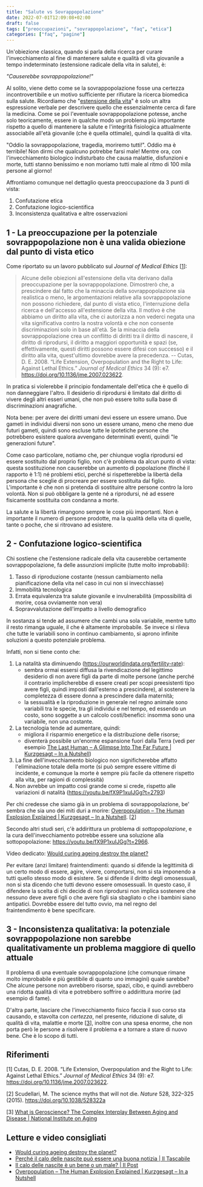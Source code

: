 ```yaml
---
title: "Salute vs Sovrappopolazione"
date: 2022-07-01T12:09:08+02:00
draft: false
tags: ["preoccupazioni", "sovrappopolazione", "faq", "etica"]
categories: ["faq", "pagine"]
---
```


Un'obiezione classica, quando si parla della ricerca per curare l'invecchiamento al fine di mantenere salute e qualità di vita giovanile a tempo indeterminato (estensione radicale della vita in salute), è:

*"Causerebbe sovrappopolazione!"*

Al solito, viene detto come se la sovrappopolazione fosse una certezza incontrovertibile e un motivo sufficiente per rifiutare la ricerca biomedica sulla salute. Ricordiamo che "[estensione della vita](https://youtu.be/OzCzCWAxs2g)" è solo un altra espressione verbale per descrivere quello che essenzialmente cerca di fare la medicina.
Come se poi l'eventuale sovrappopolazione potesse, anche solo teoricamente, essere in qualche modo un problema più importante rispetto a quello di mantenere la salute e l'integrità fisiologica attualmente associabile all'età giovanile (che è quella ottimale), quindi la qualità di vita.

"Oddio la sovrappopolazione, tragedia, moriremo tutti!".
Oddio ma è terribile! Non dirmi che qualcuno potrebbe farsi male! Mentre ora, con l'invecchiamento biologico indisturbato che causa malattie, disfunzioni e morte, tutti stanno benissimo e non moriamo tutti male al ritmo di 100 mila persone al giorno!

Affrontiamo comunque nel dettaglio questa preoccupazione da 3 punti di vista:

1. Confutazione etica
2. Confutazione logico-scientifica
3. Inconsistenza qualitativa e altre osservazioni

## 1 - La preoccupazione per la potenziale sovrappopolazione non è una valida obiezione dal punto di vista etico

Come riportato su un lavoro pubblicato sul *Journal of Medical Ethics* [[1](#riferimenti)]:

> Alcune delle obiezioni all'estensione della vita derivano dalla preoccupazione per la sovrappopolazione. Dimostrerò che, a prescindere dal fatto che la minaccia della sovrappopolazione sia realistica o meno, le argomentazioni relative alla sovrappopolazione non possono richiedere, dal punto di vista etico, l'interruzione della ricerca e dell'accesso all'estensione della vita. Il motivo è che abbiamo un diritto alla vita, che ci autorizza a non vederci negata una vita significativa contro la nostra volontà e che non consente discriminazioni solo in base all'età. Se la minaccia della sovrappopolazione crea un conflitto di diritti tra il diritto di nascere, il diritto di riprodursi, il diritto a maggiori opportunità e spazi (se, effettivamente, questi diritti possono essere difesi con successo) e il diritto alla vita, quest'ultimo dovrebbe avere la precedenza.  -- Cutas, D. E. 2008. “Life Extension, Overpopulation and the Right to Life: Against Lethal Ethics.” _Journal of Medical Ethics_ 34 (9): e7. https://doi.org/10.1136/jme.2007.023622.

In pratica si violerebbe il principio fondamentale dell'etica che è quello di non danneggiare l'altro. Il desiderio di riprodursi è limitato dal diritto di vivere degli altri esseri umani, che non può essere tolto sulla base di discriminazioni anagrafiche.

Nota bene: per avere dei diritti umani devi essere un essere umano. Due gameti in individui diversi non sono un essere umano, meno che meno due futuri gameti, quindi sono escluse tutte le ipotetiche persone che potrebbero esistere qualora avvengano determinati eventi, quindi "le generazioni future".

Come caso particolare, notiamo che, per chiunque voglia riprodursi ed essere sostituito dal proprio figlio, non c'è problema da alcun punto di vista: questa sostituzione non causerebbe un aumento di popolazione (finché il rapporto è 1:1) né problemi etici, perché si rispetterebbe la libertà della persona che sceglie di procreare per essere sostituita dal figlio. L'importante è che non si pretenda di sostituire altre persone contro la loro volontà. Non si può obbligare la gente né a riprodursi, né ad essere fisicamente sostituita con condanna a morte.

La salute e la libertà rimangono sempre le cose più importanti. Non è importante il numero di persone prodotte, ma la qualità della vita di quelle, tante o poche, che si ritrovano ad esistere.

## 2 - Confutazione logico-scientifica

Chi sostiene che l'estensione radicale della vita causerebbe certamente sovrappopolazione, fa delle assunzioni implicite (tutte molto improbabili):

1. Tasso di riproduzione costante (nessun cambiamento nella pianificazione della vita nel caso in cui non si invecchiasse)
1. Immobilità tecnologica
1. Errata equivalenza tra salute giovanile e invulnerabilità (impossibilità di morire, cosa ovviamente non vera)
1. Sopravvalutazione dell'impatto a livello demografico

In sostanza si tende ad assumere che cambi una sola variabile, mentre tutto il resto rimanga uguale, il che è altamente improbabile.
Se invece si rileva che tutte le variabili sono in continuo cambiamento, si aprono infinite soluzioni a questo potenziale problema.

Infatti, non si tiene conto che:

1. La natalità sta diminuendo (https://ourworldindata.org/fertility-rate):
    * sembra ormai essersi diffusa la rivendicazione del legittimo desiderio di non avere figli da parte di molte persone (anche perché il contrario implicherebbe di essere creati per scopi preesistenti tipo avere figli, quindi imposti dall'esterno a prescindere), al sostenere la completezza di essere donna a prescindere dalla maternità;
    * la sessualità e la riproduzione in generale nel regno animale sono variabili tra le specie, tra gli individui e nel tempo, ed essendo un costo, sono soggette a un calcolo costi/benefici: insomma sono una variabile, non una costante.
1. La tecnologia tende ad aumentare, quindi:
    - migliora il risparmio energetico e la distribuzione delle risorse;
    - diventerà possibile un'enorme espansione fuori dalla Terra (vedi per esempio [The Last Human – A Glimpse Into The Far Future | Kurzgesagt – In a Nutshell](https://youtu.be/LEENEFaVUzU))
1. La fine dell'invecchiamento biologico non significherebbe affatto l'eliminazione totale della morte (si può sempre essere vittime di incidente, e comunque la morte è sempre più facile da ottenere rispetto alla vita, per ragioni di complessità)
1. Non avrebbe un impatto così grande come si crede, rispetto alle variazioni di natalità (https://youtu.be/fX9P1xuIJGg?t=2793)

Per chi credesse che siamo già in un problema di sovrappopolazione, be' sembra che sia uno dei miti duri a morire: [Overpopulation – The Human Explosion Explained | Kurzgesagt – In a Nutshell](https://youtu.be/QsBT5EQt348). [[2](#riferimenti)]

Secondo altri studi seri, c'è addirittura un problema di _sottopopolazione_, e la cura dell'invecchiamento potrebbe essere una soluzione alla sottopopolazione: https://youtu.be/fX9P1xuIJGg?t=2966.

Video dedicato: [Would curing ageing destroy the planet?](https://www.youtube.com/watch?v=f1Ve0fYuZO8)

Per evitare (anzi limitare) fraintendimenti: quando si difende la legittimità di un certo modo di essere, agire, vivere, comportarsi, non si sta imponendo a tutti quello stesso modo di esistere. Se si difende il diritto degli omosessuali, non si sta dicendo che tutti devono essere omosessuali. In questo caso, il difendere la scelta di chi decide di non riprodursi non implica sostenere che nessuno deve avere figli o che avere figli sia sbagliato o che i bambini siano antipatici. Dovrebbe essere del tutto ovvio, ma nel regno del fraintendimento è bene specificare.

## 3 - Inconsistenza qualitativa: la potenziale sovrappopolazione non sarebbe qualitativamente un problema maggiore di quello attuale

Il problema di una eventuale sovrappopolazione (che comunque rimane molto improbabile e più gestibile di quanto uno immagini) quale sarebbe? Che alcune persone non avrebbero risorse, spazi, cibo, e quindi avrebbero una ridotta qualità di vita e potrebbero soffrire o addirittura morire (ad esempio di fame).

D'altra parte, lasciare che l'invecchiamento fisico faccia il suo corso sta causando, e stavolta con *certezza*, nel presente, riduzione di salute, di qualità di vita, malattie e morte [[3](#riferimenti)], inoltre con una spesa enorme, che non porta però le persone a risolvere il problema e a tornare a stare di nuovo bene. Che è lo scopo di tutti.

## Riferimenti

[1] Cutas, D. E. 2008. “Life Extension, Overpopulation and the Right to Life: Against Lethal Ethics.” _Journal of Medical Ethics_ 34 (9): e7. https://doi.org/10.1136/jme.2007.023622.

[2] Scudellari, M. The science myths that will not die. _Nature_ 528, 322–325 (2015). https://doi.org/10.1038/528322a

[3] [What is Geroscience? The Complex Interplay Between Aging and Disease | National Institute on Aging](https://youtu.be/lJYrv5OANAo)

## Letture e video consigliati

- [Would curing ageing destroy the planet?](https://www.youtube.com/watch?v=f1Ve0fYuZO8)
- [Perché il calo delle nascite può essere una buona notizia | Il Tascabile](https://www.iltascabile.com/scienze/declino-nascite/)
- [Il calo delle nascite è un bene o un male? | Il Post](https://www.ilpost.it/2021/07/16/calo-nascite/)
- [Overpopulation – The Human Explosion Explained | Kurzgesagt – In a Nutshell](https://youtu.be/QsBT5EQt348)

